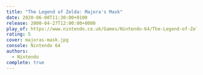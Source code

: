 ```yaml
---
title: "The Legend of Zelda: Majora's Mask"
date: 2020-06-08T11:30:00+0100
release: 2000-04-27T12:00:00+0000
play_of: https://www.nintendo.co.uk/Games/Nintendo-64/The-Legend-of-Zelda-Majora-s-Mask-269525.html
rating: 5
cover: majoras-mask.jpg
console: Nintendo 64
authors:
  - Nintendo
complete: true
---
```

